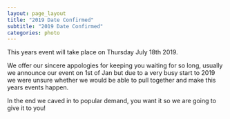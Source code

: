 ```yaml
---
layout: page_layout
title: "2019 Date Confirmed"
subtitle: "2019 Date Confirmed"
categories: photo
---
```


This years event will take place on Thursday July 18th 2019.

We offer our sincere appologies for keeping you waiting for so long, usually we announce our event on 1st of Jan but due to a very busy start to 2019 we were unsure whether we would be able to pull together and make this years events happen.

In the end we caved in to popular demand, you want it so we are going to give it to you! 

